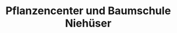 ---
title: "Pflanzencenter und Baumschule Niehüser"
url: /saterland/pflanzencenter-und-baumschule-niehueser/
shop: Garten-Center
---